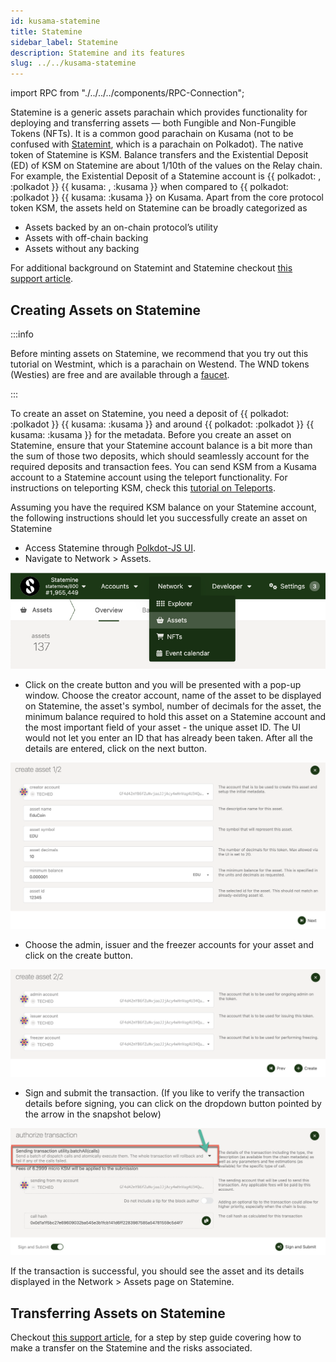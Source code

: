 ```yaml
---
id: kusama-statemine
title: Statemine
sidebar_label: Statemine
description: Statemine and its features
slug: ../../kusama-statemine
---
```


import RPC from "./../../../components/RPC-Connection";

Statemine is a generic assets parachain which provides functionality for deploying and transferring
assets — both Fungible and Non-Fungible Tokens (NFTs). It is a common good parachain on Kusama (not
to be confused with [Statemint](../../learn/learn-system-chains.md#statemint), which is a
parachain on Polkadot). The native token of Statemine is KSM. Balance transfers and the Existential
Deposit (ED) of KSM on Statemine are about 1/10th of the values on the Relay chain. For example, the
Existential Deposit of a Statemine account is
{{ polkadot: <RPC network="statemine" path="consts.balances.existentialDeposit" defaultValue={3333333} filter="humanReadable"/>, :polkadot }}
{{ kusama: <RPC network="statemine" path="consts.balances.existentialDeposit" defaultValue={3333333} filter="humanReadable"/>, :kusama }}
when compared to
{{ polkadot: <RPC network="kusama" path="consts.balances.existentialDeposit" defaultValue={33333333} filter="humanReadable"/> :polkadot }}
{{ kusama: <RPC network="kusama" path="consts.balances.existentialDeposit" defaultValue={33333333} filter="humanReadable"/> :kusama }}
on Kusama. Apart from the core protocol token KSM, the assets held on Statemine can be broadly
categorized as

- Assets backed by an on-chain protocol’s utility
- Assets with off-chain backing
- Assets without any backing

For additional background on Statemint and Statemine checkout
[this support article](https://support.polkadot.network/support/solutions/articles/65000181800-what-is-statemint-and-statemine-and-how-do-i-use-them-).

## Creating Assets on Statemine

:::info

Before minting assets on Statemine, we recommend that you try out this tutorial on Westmint, which
is a parachain on Westend. The WND tokens (Westies) are free and are available through a
[faucet](https://wiki.polkadot.network/docs/learn-DOT#getting-westies).

:::

To create an asset on Statemine, you need a deposit of
{{ polkadot: <RPC network="statemine" path="consts.assets.assetDeposit" defaultValue={100000000000} filter="humanReadable"/> :polkadot }}
{{ kusama: <RPC network="statemine" path="consts.assets.assetDeposit" defaultValue={100000000000} filter="humanReadable"/> :kusama }}
and around
{{ polkadot: <RPC network="statemine" path="consts.assets.metadataDepositBase" defaultValue={668933304} filter="humanReadable"/> :polkadot }}
{{ kusama: <RPC network="statemine" path="consts.assets.metadataDepositBase" defaultValue={668933304} filter="humanReadable"/> :kusama }}
for the metadata. Before you create an asset on Statemine, ensure that your Statemine account
balance is a bit more than the sum of those two deposits, which should seamlessly account for the
required deposits and transaction fees. You can send KSM from a Kusama account to a Statemine
account using the teleport functionality. For instructions on teleporting KSM, check this
[tutorial on Teleports](../../learn/learn-teleport.md).

Assuming you have the required KSM balance on your Statemine account, the following instructions
should let you successfully create an asset on Statemine

- Access Statemine through [Polkdot-JS UI](https://polkadot.js.org/apps/#/explorer).
- Navigate to Network > Assets.

![Navigate to Assets page](../../assets/kusama/statemine-asset-0.png)

- Click on the create button and you will be presented with a pop-up window. Choose the creator
  account, name of the asset to be displayed on Statemine, the asset's symbol, number of decimals
  for the asset, the minimum balance required to hold this asset on a Statemine account and the most
  important field of your asset - the unique asset ID. The UI would not let you enter an ID that has
  already been taken. After all the details are entered, click on the next button.

![Add Asset Metadata](../../assets/kusama/statemine-asset-1.png)

- Choose the admin, issuer and the freezer accounts for your asset and click on the create button.

![Asset managing accounts](../../assets/kusama/statemine-asset-2.png)

- Sign and submit the transaction. (If you like to verify the transaction details before signing,
  you can click on the dropdown button pointed by the arrow in the snapshot below)

![Sign asset creating transaction](../../assets/kusama/statemine-asset-3.png)

If the transaction is successful, you should see the asset and its details displayed in the
Network > Assets page on Statemine.

## Transferring Assets on Statemine

Checkout
[this support article](https://support.polkadot.network/support/solutions/articles/65000181118-how-to-transfer-tether-usdt-on-statemine),
for a step by step guide covering how to make a transfer on the Statemine and the risks associated.
